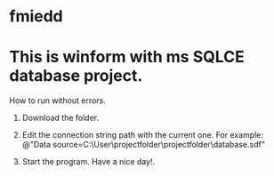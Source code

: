fmiedd
======

This is winform with ms SQLCE database project.
==============================

How to run without errors.

1) Download the folder.
2) Edit the connection string path with the current one.
For example:
@"Data source=C:\User\projectfolder\projectfolder\database.sdf"

3) Start the program. Have a nice day!.
